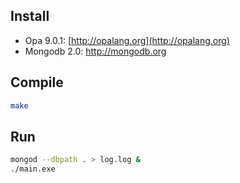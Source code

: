 ## Install 

- Opa 9.0.1: [http://opalang.org](http://opalang.org)
- Mongodb 2.0: http://mongodb.org

## Compile

```bash
make
```

## Run

```bash
mongod --dbpath . > log.log &
./main.exe
```
